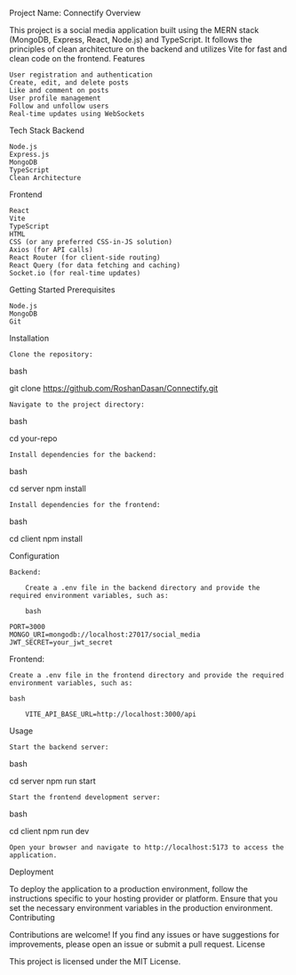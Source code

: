 Project Name: Connectify
Overview

This project is a social media application built using the MERN stack (MongoDB, Express, React, Node.js) and TypeScript. It follows the principles of clean architecture on the backend and utilizes Vite for fast and clean code on the frontend.
Features

    User registration and authentication
    Create, edit, and delete posts
    Like and comment on posts
    User profile management
    Follow and unfollow users
    Real-time updates using WebSockets

Tech Stack
Backend

    Node.js
    Express.js
    MongoDB
    TypeScript
    Clean Architecture

Frontend

    React
    Vite
    TypeScript
    HTML
    CSS (or any preferred CSS-in-JS solution)
    Axios (for API calls)
    React Router (for client-side routing)
    React Query (for data fetching and caching)
    Socket.io (for real-time updates)

Getting Started
Prerequisites

    Node.js 
    MongoDB 
    Git

Installation

    Clone the repository:

bash

git clone https://github.com/RoshanDasan/Connectify.git

    Navigate to the project directory:

bash

cd your-repo

    Install dependencies for the backend:
    

bash

cd server
npm install

    Install dependencies for the frontend:

bash

cd client
npm install

Configuration

    Backend:

        Create a .env file in the backend directory and provide the required environment variables, such as:

        bash

    PORT=3000
    MONGO_URI=mongodb://localhost:27017/social_media
    JWT_SECRET=your_jwt_secret

Frontend:

    Create a .env file in the frontend directory and provide the required environment variables, such as:

    bash

        VITE_API_BASE_URL=http://localhost:3000/api

Usage

    Start the backend server:

bash

cd server
npm run start

    Start the frontend development server:

bash

cd client
npm run dev

    Open your browser and navigate to http://localhost:5173 to access the application.

Deployment

To deploy the application to a production environment, follow the instructions specific to your hosting provider or platform. Ensure that you set the necessary environment variables in the production environment.
Contributing

Contributions are welcome! If you find any issues or have suggestions for improvements, please open an issue or submit a pull request.
License

This project is licensed under the MIT License.
